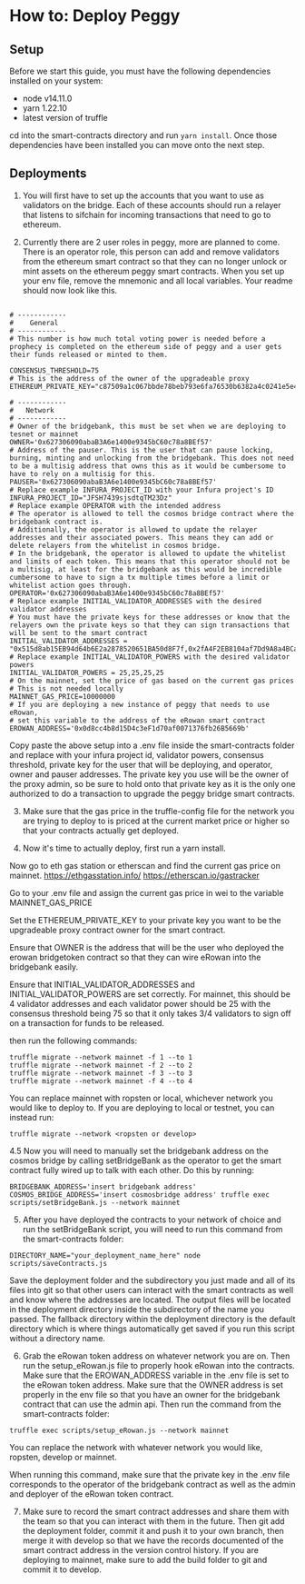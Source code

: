 # How to: Deploy Peggy

## Setup
Before we start this guide, you must have the following dependencies installed on your system:
- node v14.11.0
- yarn 1.22.10
- latest version of truffle

cd into the smart-contracts directory and run ```yarn install```. Once those dependencies have been installed you can move onto the next step.

## Deployments

1. You will first have to set up the accounts that you want to use as validators on the bridge. Each of these accounts should run a relayer that listens to sifchain for incoming transactions that need to go to ethereum.

2. Currently there are 2 user roles in peggy, more are planned to come. There is an operator role, this person can add and remove validators from the ethereum smart contract so that they can no longer unlock or mint assets on the ethereum peggy smart contracts. When you set up your env file, remove the mnemonic and all local variables. Your readme should now look like this.

```

# ------------
#    General
# ------------
# This number is how much total voting power is needed before a prophecy is completed on the ethereum side of peggy and a user gets their funds released or minted to them.

CONSENSUS_THRESHOLD=75
# This is the address of the owner of the upgradeable proxy
ETHEREUM_PRIVATE_KEY="c87509a1c067bbde78beb793e6fa76530b6382a4c0241e5e4a9ec0a0f44dc0d3"

# ------------
#   Network
# ------------
# Owner of the bridgebank, this must be set when we are deploying to tesnet or mainnet
OWNER='0x627306090abaB3A6e1400e9345bC60c78a8BEf57'
# Address of the pauser. This is the user that can pause locking, burning, minting and unlocking from the bridgebank. This does not need to be a multisig address that owns this as it would be cumbersome to have to rely on a multisig for this.
PAUSER='0x627306090abaB3A6e1400e9345bC60c78a8BEf57'
# Replace example INFURA_PROJECT_ID with your Infura project's ID
INFURA_PROJECT_ID="JFSH7439sjsdtqTM23Dz"
# Replace example OPERATOR with the intended address
# The operator is allowed to tell the cosmos bridge contract where the bridgebank contract is.
# Additionally, the operator is allowed to update the relayer addresses and their associated powers. This means they can add or delete relayers from the whitelist in cosmos bridge.
# In the bridgebank, the operator is allowed to update the whitelist and limits of each token. This means that this operator should not be a multisig, at least for the bridgebank as this would be incredible cumbersome to have to sign a tx multiple times before a limit or whitelist action goes through.
OPERATOR='0x627306090abaB3A6e1400e9345bC60c78a8BEf57'
# Replace example INITIAL_VALIDATOR_ADDRESSES with the desired validator addresses
# You must have the private keys for these addresses or know that the relayers own the private keys so that they can sign transactions that will be sent to the smart contract
INITIAL_VALIDATOR_ADDRESSES = "0x515d8ab15EB94d64b6E2a2878520651BA50d8F7f,0x2fA4F2EB8104af7Dd9A8a4BCa573b6757877F4f8,0x6119c0D7c840038F61E7167b674212A1df5c73E8,0x7B8f616ecf0cE23E0d8564E90c5038a0D8862e58"
# Replace example INITIAL_VALIDATOR_POWERS with the desired validator powers
INITIAL_VALIDATOR_POWERS = 25,25,25,25
# On the mainnet, set the price of gas based on the current gas prices
# This is not needed locally
MAINNET_GAS_PRICE=10000000
# If you are deploying a new instance of peggy that needs to use eRowan,
# set this variable to the address of the eRowan smart contract
EROWAN_ADDRESS='0x0d8cc4b8d15D4c3eF1d70af0071376fb26B5669b'
```

Copy paste the above setup into a .env file inside the smart-contracts folder and replace with your infura project id, validator powers, consensus threshold, private key for the user that will be deploying, and operator, owner and pauser addresses. The private key you use will be the owner of the proxy admin, so be sure to hold onto that private key as it is the only one authorized to do a transaction to upgrade the peggy bridge smart contracts.

3. Make sure that the gas price in the truffle-config file for the network you are trying to deploy to is priced at the current market price or higher so that your contracts actually get deployed.

4. Now it's time to actually deploy, first run a yarn install.

Now go to eth gas station or etherscan and find the current gas price on mainnet.
https://ethgasstation.info/
https://etherscan.io/gastracker

Go to your .env file and assign the current gas price in wei to the variable MAINNET_GAS_PRICE

Set the ETHEREUM_PRIVATE_KEY to your private key you want to be the upgradeable proxy contract owner for the smart contract.

Ensure that OWNER is the address that will be the user who deployed the erowan bridgetoken contract so that they can wire eRowan into the bridgebank easily.

Ensure that INITIAL_VALIDATOR_ADDRESSES and INITIAL_VALIDATOR_POWERS are set correctly. For mainnet, this should be 4 validator addresses and each validator power should be 25 with the consensus threshold being 75 so that it only takes 3/4 validators to sign off on a transaction for funds to be released.

then run the following commands:
```
truffle migrate --network mainnet -f 1 --to 1
truffle migrate --network mainnet -f 2 --to 2
truffle migrate --network mainnet -f 3 --to 3
truffle migrate --network mainnet -f 4 --to 4
```
You can replace mainnet with ropsten or local, whichever network you would like to deploy to. If you are deploying to local or testnet, you can instead run:
```
truffle migrate --network <ropsten or develop>
```

4.5 Now you will need to manually set the bridgebank address on the cosmos bridge by calling setBridgeBank as the operator to get the smart contract fully wired up to talk with each other.
Do this by running:
```
BRIDGEBANK_ADDRESS='insert bridgebank address' COSMOS_BRIDGE_ADDRESS='insert cosmosbridge address' truffle exec scripts/setBridgeBank.js --network mainnet
```

5. After you have deployed the contracts to your network of choice and run the setBridgeBank script, you will need to run this command from the smart-contracts folder:
```
DIRECTORY_NAME="your_deployment_name_here" node scripts/saveContracts.js
```
Save the deployment folder and the subdirectory you just made and all of its files into git so that other users can interact with the smart contracts as well and know where the addresses are located. The output files will be located in the deployment directory inside the subdirectory of the name you passed. The fallback directory within the deployment directory is the default directory which is where things automatically get saved if you run this script without a directory name.

6. Grab the eRowan token address on whatever network you are on. Then run the setup_eRowan.js file to properly hook eRowan into the contracts. Make sure that the EROWAN_ADDRESS variable in the .env file is set to the eRowan token address. Make sure that the OWNER address is set properly in the env file so that you have an owner for the bridgebank contract that can use the admin api. Then run the command from the smart-contracts folder:
```
truffle exec scripts/setup_eRowan.js --network mainnet
```

You can replace the network with whatever network you would like, ropsten, develop or mainnet.

When running this command, make sure that the private key in the .env file corresponds to the operator of the bridgebank contract as well as the admin and deployer of the eRowan token contract.

7. Make sure to record the smart contract addresses and share them with the team so that you can interact with them in the future. Then git add the deployment folder, commit it and push it to your own branch, then merge it with develop so that we have the records documented of the smart contract address in the version control history. If you are deploying to mainnet, make sure to add the build folder to git and commit it to develop.
